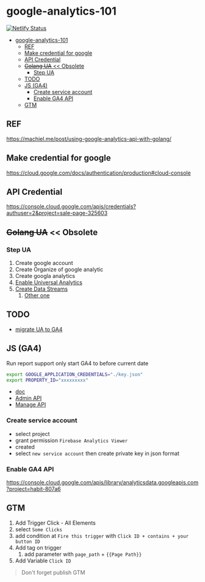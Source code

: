 # google-analytics-101

[![Netlify Status](https://api.netlify.com/api/v1/badges/56ec4d05-5da2-460c-b2f2-4e82aa63596e/deploy-status)](https://app.netlify.com/sites/laughing-visvesvaraya-f032b7/deploys)

- [google-analytics-101](#google-analytics-101)
  - [REF](#ref)
  - [Make credential for google](#make-credential-for-google)
  - [API Credential](#api-credential)
  - [~~Golang UA~~ << Obsolete](#golang-ua--obsolete)
    - [Step UA](#step-ua)
  - [TODO](#todo)
  - [JS (GA4)](#js-ga4)
    - [Create service account](#create-service-account)
    - [Enable GA4 API](#enable-ga4-api)
  - [GTM](#gtm)

## REF

https://machiel.me/post/using-google-analytics-api-with-golang/

## Make credential for google

https://cloud.google.com/docs/authentication/production#cloud-console

## API Credential

https://console.cloud.google.com/apis/credentials?authuser=2&project=sale-page-325603

## ~~Golang UA~~ << Obsolete

### Step UA

1. Create google account
2. Create Organize of google analytic
3. Create googla analytics
4. [Enable Universal Analytics](https://support.google.com/analytics/answer/10269537?hl=en)
5. [Create Data Streams](https://support.google.com/analytics/answer/9304153?hl=en)
   1. [Other one](https://www.datadrivenu.com/understanding-data-streams-google-analytics-4/)

## TODO

- [migrate UA to GA4](https://developers.google.com/analytics/devguides/reporting/data/v1/migration-guide?authuser=2)

## JS (GA4)

Run report support only start GA4 to before current date

```sh
export GOOGLE_APPLICATION_CREDENTIALS="./key.json"
export PROPERTY_ID="xxxxxxxxx"
```

- [doc](https://googleapis.dev/nodejs/analytics-data/latest/index.html#installing-the-client-library)
- [Admin API](https://developers.google.com/analytics/devguides/config/admin/v1)
- [Manage API](https://developers.google.com/analytics/devguides/config/mgmt/v3/mgmtReference/management/webproperties/get)

### Create service account

- select project
- grant permission `Firebase Analytics Viewer`
- created
- select `new service account` then create private key in json format

### Enable GA4 API

https://console.cloud.google.com/apis/library/analyticsdata.googleapis.com?project=habit-807a6

## GTM

1. Add Trigger Click - All Elements
2. select `Some Clicks`
3. add condition at `Fire this trigger` with `Click ID + contains + your button ID`
4. Add tag on trigger
   1. add parameter with `page_path` + `{{Page Path}}`
5. Add Variable `Click ID`

> Don't forget publish GTM
